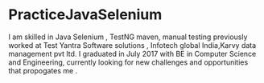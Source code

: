 # PracticeJavaSelenium
I am skilled in Java Selenium , TestNG maven, manual testing  previously worked at Test Yantra Software solutions , Infotech global India,Karvy data management pvt ltd. I graduated in July 2017 with BE in Computer Science and Engineering, currently looking for new challenges and opportunities that propogates me .


